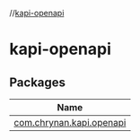 //[kapi-openapi](index.md)

# kapi-openapi

## Packages

| Name |
|---|
| [com.chrynan.kapi.openapi](kapi-openapi/com.chrynan.kapi.openapi/index.md) |
